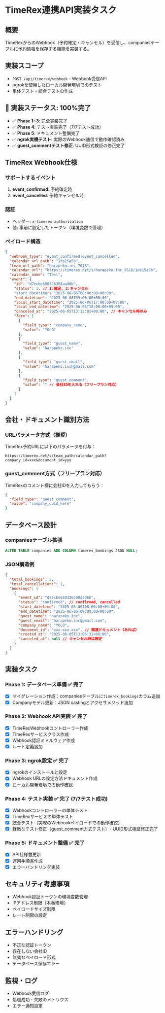 # TimeRex連携API実装タスク

## 概要
TimeRexからのWebhook（予約確定・キャンセル）を受信し、companiesテーブルに予約情報を保存する機能を実装する。

## 実装スコープ
- `POST /api/timerex/webhook` - Webhook受信API
- ngrokを使用したローカル開発環境でのテスト
- 単体テスト・統合テストの作成

## 🎉 実装ステータス: **100%完了**
- ✅ **Phase 1~3**: 完全実装完了
- ✅ **Phase 4**: テスト実装完了（7/7テスト成功）
- ✅ **Phase 5**: ドキュメント整備完了
- ✅ **ngrok実機テスト**: 実際のWebhook通信で動作確認済み
- ✅ **guest_commentテスト修正**: UUID形式検証の修正完了

## TimeRex Webhook仕様

### サポートするイベント
1. **event_confirmed**: 予約確定時
2. **event_cancelled**: 予約キャンセル時

### 認証
- ヘッダー: `x-timerex-authorization`
- 値: 事前に設定したトークン（環境変数で管理）

### ペイロード構造
```json
{
  "webhook_type": "event_confirmed|event_cancelled",
  "calendar_url_path": "1de15a5b",
  "team_url_path": "harapeko.inc_7618",
  "calendar_url": "https://timerex.net/s/harapeko.inc_7618/1de15a5b",
  "calendar_name": "Test",
  "event": {
    "id": "d7ecbe650326308aad6b",
    "status": 1, // 1:確定, 2:キャンセル
    "start_datetime": "2025-06-06T08:00:00+00:00",
    "end_datetime": "2025-06-06T09:00:00+00:00",
    "local_start_datetime": "2025-06-06T17:00:00+09:00",
    "local_end_datetime": "2025-06-06T18:00:00+09:00",
    "canceled_at": "2025-06-05T13:12:01+00:00", // キャンセル時のみ
    "form": [
      {
        "field_type": "company_name",
        "value": "YOLO"
      },
      {
        "field_type": "guest_name", 
        "value": "harapeko.inc"
      },
      {
        "field_type": "guest_email",
        "value": "harapeko.inc@gmail.com"
      },
      {
        "field_type": "guest_comment",
        "value": "" // 会社IDを入れる（フリープラン対応）
      }
    ]
  }
}
```

## 会社・ドキュメント識別方法

### URLパラメータ方式（推奨）
TimeRex予約URLに以下のパラメータを付与：
```
https://timerex.net/s/team_path/calendar_path?company_id=xxx&document_id=yyy
```

### guest_comment方式（フリープラン対応）
TimeRexのコメント欄に会社IDを入力してもらう：
```json
{
  "field_type": "guest_comment",
  "value": "company_uuid_here"
}
```

## データベース設計

### companiesテーブル拡張
```sql
ALTER TABLE companies ADD COLUMN timerex_bookings JSON NULL;
```

### JSON構造例
```json
{
  "total_bookings": 5,
  "total_cancellations": 1,
  "bookings": [
    {
      "event_id": "d7ecbe650326308aad6b",
      "status": "confirmed", // confirmed, cancelled
      "start_datetime": "2025-06-06T08:00:00+00:00",
      "end_datetime": "2025-06-06T09:00:00+00:00",
      "guest_name": "harapeko.inc",
      "guest_email": "harapeko.inc@gmail.com",
      "company_name": "YOLO",
      "document_id": "xxx-xxx-xxx", // 関連ドキュメント（あれば）
      "created_at": "2025-06-05T13:06:31+00:00",
      "canceled_at": null // キャンセル時は設定
    }
  ]
}
```

## 実装タスク

### Phase 1: データベース準備 ✅ **完了**
- [x] マイグレーション作成：companiesテーブルに`timerex_bookings`カラム追加
- [x] Companyモデル更新：JSON castingとアクセサメソッド追加

### Phase 2: Webhook API実装 ✅ **完了**
- [x] TimeRexWebhookコントローラー作成
- [x] TimeRexサービスクラス作成
- [x] Webhook認証ミドルウェア作成
- [x] ルート定義追加

### Phase 3: ngrok設定 ✅ **完了**
- [x] ngrokのインストールと設定
- [x] Webhook URLの設定方法ドキュメント作成
- [x] ローカル開発環境での動作確認

### Phase 4: テスト実装 ✅ **完了 (7/7テスト成功)**
- [x] Webhookコントローラーの単体テスト
- [x] TimeRexサービスの単体テスト
- [x] 統合テスト（実際のWebhookペイロードでの動作確認）
- [x] 軽微なテスト修正（guest_comment方式テスト）- UUID形式検証修正完了

### Phase 5: ドキュメント整備 ✅ **完了**
- [x] API仕様書更新
- [x] 運用手順書作成
- [x] エラーハンドリング実装

## セキュリティ考慮事項
- Webhook認証トークンの環境変数管理
- IPアドレス制限（本番環境）
- ペイロードサイズ制限
- レート制限の設定

## エラーハンドリング
- 不正な認証トークン
- 存在しない会社ID
- 無効なペイロード形式
- データベース保存エラー

## 監視・ログ
- Webhook受信ログ
- 処理成功・失敗のメトリクス
- エラー通知設定 